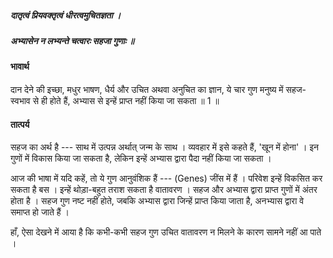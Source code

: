 ##### दातृत्वं प्रियवक्तृत्वं धीरत्वमुचितज्ञता ।
##### अभ्यासेन न लभ्यन्ते चत्वारः सहजा गुणाः ॥

#### भावार्थ

दान देने की इच्छा, मधुर भाषण, धैर्य और उचित अथवा अनुचित का ज्ञान, ये चार गुण मनुष्य में सहज-स्वभाव से ही होते हैं, अभ्यास से इन्हें प्राप्त नहीं किया जा सकता ॥ 1 ॥

#### तात्पर्य

सहज का अर्थ है --- साथ में उत्पन्न अर्थात् जन्म के साथ । व्यवहार में इसे कहते हैं, 'खून में होना' । इन गुणों में विकास किया जा सकता है, लेकिन इन्हें अभ्यास द्वारा पैदा नहीं किया जा सकता ।

आज की भाषा में यदि कहें, तो ये गुण आनुवंशिक हैं --- (Genes) जींस में हैं । परिवेश इन्हें विकसित कर सकता है बस । इन्हें थोड़ा-बहुत तराश सकता है वातावरण । सहज और अभ्यास द्वारा प्राप्त गुणों में अंतर होता है । सहज गुण नष्ट नहीं होते, जबकि अभ्यास द्वारा जिन्हें प्राप्त किया जाता है, अनभ्यास द्वारा वे समाप्त हो जाते हैं ।

हाँ, ऐसा देखने में आया है कि कभी-कभी सहज गुण उचित वातावरण न मिलने के कारण सामने नहीं आ पाते ।
